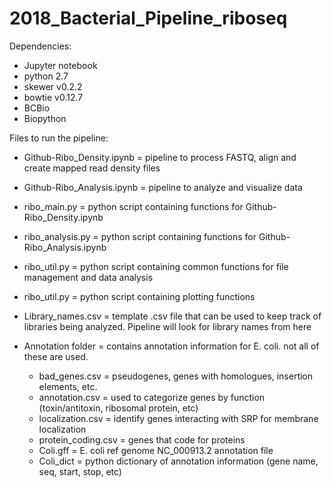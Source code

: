 # 2018_Bacterial_Pipeline_riboseq
  
Dependencies:
  - Jupyter notebook
  - python 2.7
  - skewer v0.2.2 
  - bowtie v0.12.7
  - BCBio
  - Biopython
  
Files to run the pipeline:
  - Github-Ribo_Density.ipynb  = pipeline to process FASTQ, align and create mapped read density files 
  - Github-Ribo_Analysis.ipynb = pipeline to analyze and visualize data
  
  - ribo_main.py     = python script containing functions for Github-Ribo_Density.ipynb
  - ribo_analysis.py = python script containing functions for Github-Ribo_Analysis.ipynb
  - ribo_util.py     = python script containing common functions for file management and data analysis
  - ribo_util.py     = python script containing plotting functions
  
  - Library_names.csv = template .csv file that can be used to keep track of libraries being analyzed. 
                        Pipeline will look for library names from here
                        
  - Annotation folder = contains annotation information for E. coli. not all of these are used.
    - bad_genes.csv      = pseudogenes, genes with homologues, insertion elements, etc. 
    - annotation.csv     = used to categorize genes by function (toxin/antitoxin, ribosomal protein, etc)
    - localization.csv   = identify genes interacting with SRP for membrane localization
    - protein_coding.csv = genes that code for proteins
    - Coli.gff           = E. coli ref genome NC_000913.2 annotation file
    - Coli_dict          = python dictionary of annotation information (gene name, seq, start, stop, etc)
  
